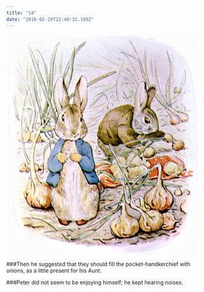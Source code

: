 ```yaml
---
title: "14"
date: "2016-02-29T22:40:32.169Z"
---
```


![Punky Dunk with gold fish bowl](./31.jpg)

###Then he suggested that they should fill the pocket-handkerchief with onions, as a little present for his Aunt.

###Peter did not seem to be enjoying himself; he kept hearing noises.
